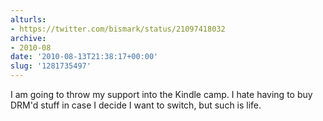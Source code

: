 ```yaml
---
alturls:
- https://twitter.com/bismark/status/21097418032
archive:
- 2010-08
date: '2010-08-13T21:38:17+00:00'
slug: '1281735497'
---
```


I am going to throw my support into the Kindle camp.  I hate having to buy DRM'd stuff in case I decide I want to switch, but such is life.

